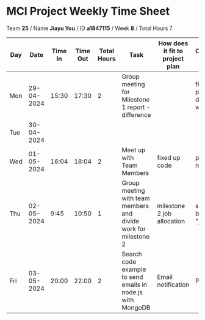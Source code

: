 # MCI Project Weekly Time Sheet

Team **25** / Name **Jiayu You** / ID **a1847115** / Week **8** / Total Hours 7

| Day | Date       | Time In | Time Out | Total Hours | Task | How does it fit to project plan | Outcome/Next action |
| --- | ---------- | ------- | -------- | ----------- | ---- | ------------------------------- | ------------------- |
| Mon | 29-04-2024 |  15:30  | 17:30   | 2         | Group meeting for Milestone 1 report - difference| | fix up problems met during meeting with client|
| Tue | 30-04-2024 |         |          |          | | | |
| Wed | 01-05-2024 | 16:04  | 18:04   | 2           | Meet up with Team Members | fixed up code |prepare for next meeting|
| Thu | 02-05-2024 | 9:45  | 10:50   | 1          | Group meeting with team members and divide work for milestone 2 | milestone 2 job allocation | set up new branch "jiayu_email" |
| Fri | 03-05-2024 | 20:00  | 22:00   | 2           | Search code example to send emails in node.js with MongoDB | Email notification | Practice code |

